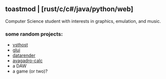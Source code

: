 ## toastmod | [rust/c/c#/java/python/web]
Computer Science student with interests in graphics, emulation, and music.
### some random projects:
* [vsthost](https://github.com/toastmod/vsthost)
* [glui](https://github.com/toastmod/vsthost)
* [datarender](https://github.com/toastmod/datarender)
* [avagadro-calc](https://github.com/toastmod/avagadro-calc)
* a DAW
* a game (or two)?
